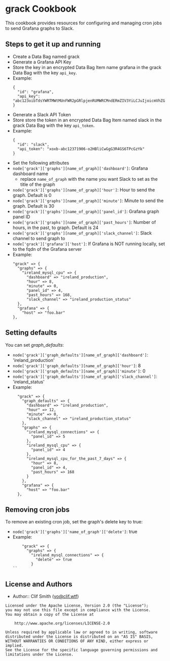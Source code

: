 # grack Cookbook

This cookbook provides resources for configuring and managing cron jobs to send Grafana graphs to Slack.

## Steps to get it up and running

- Create a Data Bag named grack
- Generate a Grafana API Key
- Store the key in an encrypted Data Bag Item name grafana in the grack Data Bag with the key `api_key`.
- Example:
  ```
  {
    "id": "grafana",
    "api_key": "abc123oibTdsYWRTMWtMUnFWR2pGRlpjenRUMWRCMndERmZIV3YiLCJuIjoicmVhZG9ubHkiLCJpZCI6MX0="
  }
  ```
- Generate a Slack API Token
- Store store the token in an encrypted Data Bag Item named slack in the grack Data Bag with the key `api_token`.
- Example:
  ```
  {
    "id": "slack",
    "api_token": "xoxb-abc12371906-o2HBliCwGgG3R4GS6TPcGzYk"
  }
  ```
- Set the following attributes
- `node['grack']['graphs'][name_of_graph]['dashboard']`: Grafana dashboard name
  - replace `name_of_graph` with the name you want Slack to set as the title of the graph
- `node['grack']['graphs'][name_of_graph]['hour']`: Hour to send the graph.  Default is 0
- `node['grack']['graphs'][name_of_graph]['minute']`: Minute to send the graph.  Default is 30
- `node['grack']['graphs'][name_of_graph]['panel_id']`: Grafana graph panel ID
- `node['grack']['graphs'][name_of_graph]['past_hours']`: Number of hours, in the past, to graph.  Default is 24
- `node['grack']['graphs'][name_of_graph]['slack_channel']`: Slack channel to send graph to
- `node['grack']['grafana']['host']`: If Grafana is NOT running locally, set to the fqdn of the Grafana server
- Example:
  ```
  "grack" => {
    "graphs" => {
      "ireland_mysql_cpu" => {
        "dashboard" => "ireland_production",
        "hour" => 8,
        "minute" => 0,
        "panel_id" => 4,
        "past_hours" => 168,
        "slack_channel" => "ireland_production_status"
    },
    "grafana" => {
      "host" => "foo.bar"
  },
  ```

## Setting defaults

You can set _graph_defaults_:
- `node['grack']['graph_defaults'][name_of_graph]['dashboard']`: 'ireland_production'
- `node['grack']['graph_defaults'][name_of_graph]['hour']`: 8
- `node['grack']['graph_defaults'][name_of_graph]['minute']`: 0
- `node['grack']['graph_defaults'][name_of_graph]['slack_channel']`: 'ireland_status'
- Example:
  ```
    "grack" => {
      "graph_defaults" => {
        "dashboard" => "ireland_production",
        "hour" => 12,
        "minute" => 0,
        "slack_channel" => "ireland_production_status"
      },
      "graphs" => {
        "ireland_mysql_connections" => {
          "panel_id" => 5
        },
        "ireland_mysql_cpu" => {
          "panel_id" => 4
        },
        "ireland_mysql_cpu_for_the_past_7_days" => {
          "hour" => 8,
          "panel_id" => 4,
          "past_hours" => 168
        }
      },
      "grafana" => {
        "host" => "foo.bar"
    },
  ```

## Removing cron jobs

To remove an existing cron job, set the graph's delete key to true:
- `node['grack']['graphs']['name_of_graph']['delete']`: true
- Example:
  ```
      "grack" => {
        "graphs" => {
          "ireland_mysql_connections" => {
            "delete" => true
          }
  ``

## License and Authors

- Author:: Clif Smith ([yo@clif.wtf](mailto:yo@clif.wtf))

```
Licensed under the Apache License, Version 2.0 (the "License");
you may not use this file except in compliance with the License.
You may obtain a copy of the License at

    http://www.apache.org/licenses/LICENSE-2.0

Unless required by applicable law or agreed to in writing, software
distributed under the License is distributed on an "AS IS" BASIS,
WITHOUT WARRANTIES OR CONDITIONS OF ANY KIND, either express or implied.
See the License for the specific language governing permissions and
limitations under the License.
```

